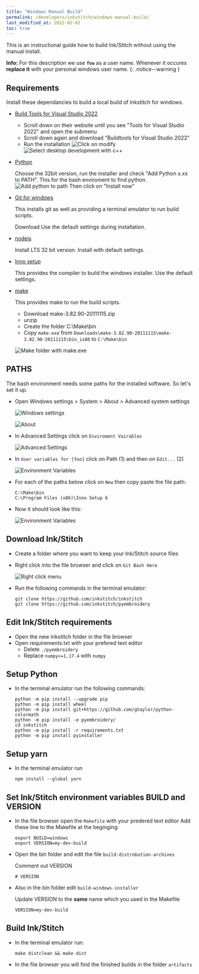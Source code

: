 ```yaml
---
title: "Windows Manual Build"
permalink: /developers/inkstitch/windows-manual-build/
last_modified_at: 2022-02-02
toc: true
---
```

This is an instructional guide how to build Ink/Stitch without using the manual install.

**Info:** For this description we use **`foo`** as a user name. Whenever it occures **replace it** with your personal windows user name.
{: .notice--warning }

## Requirements

Install these dependancies to build a local build of inkstitch for windows.

* [Build Tools for Visual Studio 2022](https://visualstudio.microsoft.com/de/downloads/)
  * Scroll down on their website until you see "Tools for Visual Studio 2022" and open the submenu
  * Scroll down again and download "Buildtools for Visual Studio 2022"
  * Run the installation
    ![Click on modify](/assets/images/developers/windows-manual-build/build-tools-modify.png)
    ![Select desktop development with c++](/assets/images/developers/windows-manual-build/windows_build-tools.png)
* [Python](https://www.python.org/downloads/release/python-398/)

  Choose the 32bit version, run the installer and check "Add Python x.xx to PATH".
  This for the bash enviroment to find python.
  ![Add python to path](/assets/images/developers/windows-manual-build/Python.png)
  Then click on "Install now"
* [Git for windows](https://gitforwindows.org/)

  This installs git as well as providing a terminal emulator to run build scripts.

  Download 
  Use the default settings during installation.
* [nodejs](https://nodejs.org/en/download/)

  Install LTS 32 bit version. Install with default settings.

* [Inno setup](https://jrsoftware.org/isdl.php)

  This provides the compiler to build the windows installer.
  Use the default settings.
* [make](https://sourceforge.net/projects/mingw-w64/files/External%20binary%20packages%20%28Win64%20hosted%29/make/)

  This provides make to run the build scripts.
  * Download make-3.82.90-20111115.zip
  * unzip
  * Create the folder C:\Make\bin
  * Copy `make.exe` from `Downloads\make-3.82.90-20111115\make-3.82.90-20111115\bin_ix86` to `C:\Make\bin`

  ![Make folder with make.exe](/assets/images/developers/windows-manual-build/make-path.png)

## PATHS

The bash environment needs some paths for the installed software. So let's set it up.

* Open Windows settings > System > About > Advanced system settings 

  ![Windows settings](/assets/images/developers/windows-manual-build/WindowsSystem.png)

  ![About](/assets/images/developers/windows-manual-build/PATH1.png)

* In Advanced Settings click on `Enviroment Vairables`

  ![Advanced Settings](/assets/images/developers/windows-manual-build/PATH2.png)

* In `User variables for [foo]` click on Path (1) and then on `Edit...` (2)

  ![Environment Variables](/assets/images/developers/windows-manual-build/PATH3.png)

* For each of the paths below click on `New` then copy paste the file path:

  ```
  C:\Make\bin
  C:\Program Files (x86)\Inno Setup 6
  ```
* Now it should look like this:

  ![Environment Variables](/assets/images/developers/windows-manual-build/Final-paths.png)

## Download Ink/Stitch

* Create a folder where you want to keep your Ink/Stitch source files
* Right click into the file browser and click on `Git Bash Here`

  ![Right click menu](/assets/images/developers/windows-manual-build/GIT.png)
* Run the following commands in the terminal emulator:

  ```
  git clone https://github.com/inkstitch/inkstitch
  git clone https://github.com/inkstitch/pyembroidery
  ```

## Edit Ink/Stitch requirements

* Open the new inkstitch folder in the file browser
* Open requirements.txt with your prefered text editor
  * Delete `./pyembroidery`
  * Replace `numpy<=1.17.4` with `numpy`

## Setup Python

* In the terminal emulator run the following commands:

  ```
  python -m pip install --upgrade pip
  python -m pip install wheel
  python -m pip install git+https://github.com/gtaylor/python-colormath
  python -m pip install -e pyembroidery/
  cd inkstitch
  python -m pip install -r requirements.txt
  python -m pip install pyinstaller
  ```

## Setup yarn

* In the terminal emulator run

  ```
  npm install --global yarn
  ```

## Set Ink/Stitch environment variables BUILD and VERSION

* In the file browser open the `Makefile` with your predered text editor
  Add these line to the Makefile at the beginging:

  ```
  export BUILD=windows
  export VERSION=my-dev-build
  ```

* Open the bin folder and edit the file `build-distrobution-archives`

  Comment out VERSION

  ```
  # VERSION
  ```

* Also in the bin folder edit `build-windows-installer`

  Update VERSION to the **same** name which you used in the Makefile

  ```
  VERSION=my-dev-build
  ```

## Build Ink/Stitch

* In the terminal emulator run:

  ```
  make distclean && make dist
  ```

* In the file browser you will find the finished builds in the folder `artifacts`
